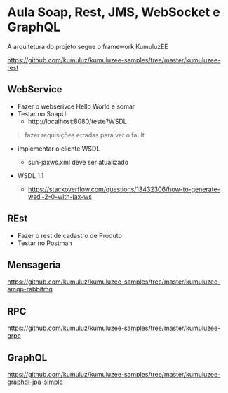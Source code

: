 # Aula Soap, Rest, JMS, WebSocket e GraphQL

A arquitetura do projeto segue o framework KumuluzEE

https://github.com/kumuluz/kumuluzee-samples/tree/master/kumuluzee-rest

## WebService

* Fazer o webserivce Hello World e somar
* Testar no SoapUI
    * http://localhost:8080/teste?WSDL

> fazer requisições erradas para ver o fault

* implementar o cliente WSDL
    * sun-jaxws.xml deve ser atualizado

* WSDL 1.1
    * https://stackoverflow.com/questions/13432306/how-to-generate-wsdl-2-0-with-jax-ws

## REst

* Fazer o rest de cadastro de Produto
* Testar no Postman

## Mensageria

https://github.com/kumuluz/kumuluzee-samples/tree/master/kumuluzee-amqp-rabbitmq

## RPC

https://github.com/kumuluz/kumuluzee-samples/tree/master/kumuluzee-grpc


## GraphQL

https://github.com/kumuluz/kumuluzee-samples/tree/master/kumuluzee-graphql-jpa-simple